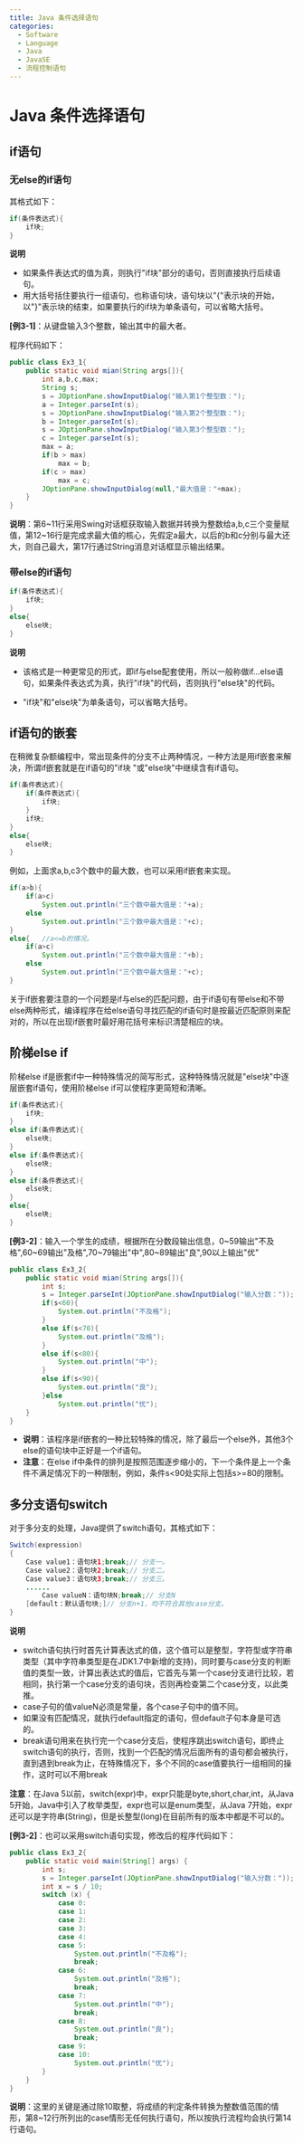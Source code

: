 ```yaml
---
title: Java 条件选择语句
categories:
  - Software
  - Language
  - Java
  - JavaSE
  - 流程控制语句
---
```

# Java 条件选择语句

## if语句

### 无else的if语句

其格式如下：
```java
if(条件表达式){
	if块;
}
```

**说明**

- 如果条件表达式的值为真，则执行"if块"部分的语句，否则直接执行后续语句。
- 用大括号括住要执行一组语句，也称语句块，语句块以"{"表示块的开始，以"}"表示块的结束，如果要执行的if块为单条语句，可以省略大括号。

**[例3-1]**：从键盘输入3个整数，输出其中的最大者。

程序代码如下：

```java
public class Ex3_1{
    public static void mian(String args[]){
        int a,b,c,max;
        String s;
        s = JOptionPane.showInputDialog("输入第1个整型数：");
        a = Integer.parseInt(s);
        s = JOptionPane.showInputDialog("输入第2个整型数：");
        b = Integer.parseInt(s);
        s = JOptionPane.showInputDialog("输入第3个整型数：");
        c = Integer.parseInt(s);
        max = a;
        if(b > max)
            max = b;
        if(c > max)
            max = c;
        JOptionPane.showInputDialog(null,"最大值是："+max);
    }
}
```

**说明**：第6\~11行采用Swing对话框获取输入数据并转换为整数给a,b,c三个变量赋值，第12\~16行是完成求最大值的核心，先假定a最大，以后的b和c分别与最大还大，则自己最大，第17行通过String消息对话框显示输出结果。

###  带else的if语句

```java
if(条件表达式){
    if块;
}
else{
    else块;
}
```

**说明**

- 该格式是一种更常见的形式，即if与else配套使用，所以一般称做if...else语句，如果条件表达式为真，执行"if块"的代码，否则执行"else块"的代码。

- "if块"和"else块"为单条语句，可以省略大括号。

## if语句的嵌套

在稍微复杂额编程中，常出现条件的分支不止两种情况，一种方法是用if嵌套来解决，所谓if嵌套就是在if语句的"if块 "或"else块"中继续含有if语句。

```java
if(条件表达式){
    if(条件表达式){
        if块;
    }
    if块;
}
else{
    else块;
}
```

例如，上面求a,b,c3个数中的最大数，也可以采用if嵌套来实现。

```java
if(a>b){
    if(a>c)
        System.out.println("三个数中最大值是："+a);
    else
        System.out.println("三个数中最大值是："+c);
}
else{	//a<=b的情况。
    if(a>c)
        System.out.println("三个数中最大值是："+b);
    else
        System.out.println("三个数中最大值是："+c);
}
```

关于if嵌套要注意的一个问题是if与else的匹配问题，由于if语句有带else和不带else两种形式，编译程序在给else语句寻找匹配的if语句时是按最近匹配原则来配对的，所以在出现if嵌套时最好用花括号来标识清楚相应的块。

## 阶梯else if

阶梯else if是嵌套if中一种特殊情况的简写形式，这种特殊情况就是"else块"中逐层嵌套if语句，使用阶梯else if可以使程序更简短和清晰。

```java
if(条件表达式){
    if块;
}
else if(条件表达式){
    else块;
}
else if(条件表达式){
    else块;
}
else if(条件表达式){
    else块;
}
else{
    else块;
}
```

**[例3-2]**：输入一个学生的成绩，根据所在分数段输出信息，0\~59输出"不及格",60\~69输出"及格",70\~79输出"中",80\~89输出"良",90以上输出"优"

```java
public class Ex3_2{
    public static void mian(String args[]){
        int s;
        s = Integer.parseInt(JOptionPane.showInputDialog("输入分数："));
        if(s<60){
            System.out.println("不及格");
        }
        else if(s<70){
            System.out.println("及格");
        }
        else if(s<80){
            System.out.println("中");
        }
        else if(s<90){
            System.out.println("良");
        }else
            System.out.println("优");
    }
}
```

- **说明**：该程序是if嵌套的一种比较特殊的情况，除了最后一个else外，其他3个else的语句块中正好是一个if语句。
-  **注意**：在else if中条件的排列是按照范围逐步缩小的，下一个条件是上一个条件不满足情况下的一种限制，例如，条件s<90处实际上包括s>=80的限制。

## 多分支语句switch

对于多分支的处理，Java提供了switch语句，其格式如下：

```java
Switch(expression)
{
    Case value1：语句块1;break;// 分支一。
    Case value2：语句块2;break;// 分支二。
    Case value3：语句块3;break;// 分支三。
    ......
        Case valueN：语句块N;break;// 分支N
    [default：默认语句块;]// 分支n+1，均不符合其他case分支。
}
```

**说明**

- switch语句执行时首先计算表达式的值，这个值可以是整型，字符型或字符串类型（其中字符串类型是在JDK1.7中新增的支持)，同时要与case分支的判断值的类型一致，计算出表达式的值后，它首先与第一个case分支进行比较，若相同，执行第一个case分支的语句块，否则再检查第二个case分支，以此类推。
- case子句的值valueN必须是常量，各个case子句中的值不同。
- 如果没有匹配情况，就执行default指定的语句，但default子句本身是可选的。
- break语句用来在执行完一个case分支后，使程序跳出switch语句，即终止switch语句的执行，否则，找到一个匹配的情况后面所有的语句都会被执行，直到遇到break为止，在特殊情况下，多个不同的case值要执行一组相同的操作，这时可以不用break

**注意**：在Java 5以前，switch(expr)中，expr只能是byte,short,char,int，从Java 5开始，Java中引入了枚举类型，expr也可以是enum类型，从Java 7开始，expr还可以是字符串(String)，但是长整型(long)在目前所有的版本中都是不可以的。

**[例3-2]**：也可以采用switch语句实现，修改后的程序代码如下：

```java
public class Ex3_2{
    public static void main(String[] args) {
        int s;
        s = Integer.parseInt(JOptionPane.showInputDialog("输入分数："));
        int x = s / 10;
        switch (x) {
            case 0:
            case 1:
            case 2:
            case 3:
            case 4:
            case 5:
                System.out.println("不及格");
                break;
            case 6:
                System.out.println("及格");
                break;
            case 7:
                System.out.println("中");
                break;
            case 8:
                System.out.println("良");
                break;
            case 9:
            case 10:
                System.out.println("优");
        }
    }
}
```

**说明**：这里的关键是通过除10取整，将成绩的判定条件转换为整数值范围的情形，第8\~12行所列出的case情形无任何执行语句，所以按执行流程均会执行第14行语句。